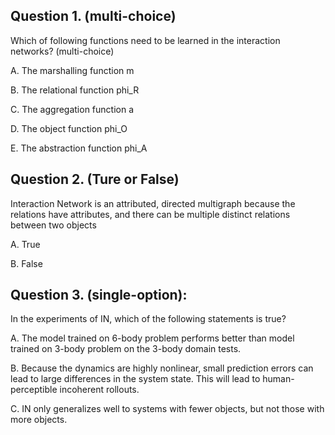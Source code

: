 ## Question 1. (multi-choice)
Which of following functions need to be learned in the interaction networks? (multi-choice)

A. The marshalling function m

B. The relational function phi_R

C. The aggregation function a

D. The object function phi_O

E. The abstraction function phi_A

## Question 2. (Ture or False)
Interaction Network is an attributed, directed multigraph because the relations have attributes, and there can be multiple distinct relations between two objects

A. True

B. False

## Question 3. (single-option):
In the experiments of IN, which of the following statements is true?

A. The model trained on 6-body problem performs better than model trained on 3-body problem on the 3-body domain tests.

B. Because the dynamics are highly nonlinear, small prediction errors can lead to large differences in the system state. This will lead to human-perceptible incoherent rollouts.

C. IN only generalizes well to systems with fewer objects, but not those with more objects.

